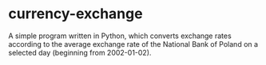 # currency-exchange
A simple program written in Python, which converts exchange rates according to the average exchange rate of the National Bank of Poland on a selected day (beginning from 2002-01-02).
